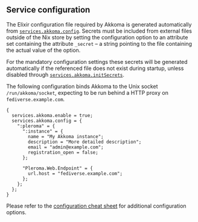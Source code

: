 ## Service configuration

The Elixir configuration file required by Akkoma is generated automatically from [`services.akkoma.config`](options.html#opt-services.akkoma.config). Secrets must be included from external files outside of the Nix store by setting the configuration option to an attribute set containing the attribute `_secret` – a string pointing to the file containing the actual value of the option.

For the mandatory configuration settings these secrets will be generated automatically if the referenced file does not exist during startup, unless disabled through [`services.akkoma.initSecrets`](options.html#opt-services.akkoma.initSecrets).

The following configuration binds Akkoma to the Unix socket `/run/akkoma/socket`, expecting to be run behind a HTTP proxy on `fediverse.example.com`.

```programlisting
{
  services.akkoma.enable = true;
  services.akkoma.config = {
    ":pleroma" = {
      ":instance" = {
        name = "My Akkoma instance";
        description = "More detailed description";
        email = "admin@example.com";
        registration_open = false;
      };

      "Pleroma.Web.Endpoint" = {
        url.host = "fediverse.example.com";
      };
    };
  };
}
```

Please refer to the [configuration cheat sheet](https://docs.akkoma.dev/stable/configuration/cheatsheet/) for additional configuration options.
